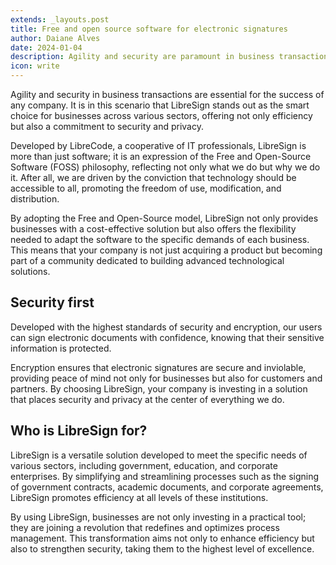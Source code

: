 ```yaml
---
extends: _layouts.post
title: Free and open source software for electronic signatures
author: Daiane Alves
date: 2024-01-04
description: Agility and security are paramount in business transactions, and LibreSign emerges as the intelligent choice for diverse sectors. Developed by LibreCode, a cooperative of IT professionals, LibreSign embodies the Free and Open-Source Software (FOSS) philosophy. With robust security standards, it ensures the inviolability of electronic signatures, making it ideal for government, education, and corporate enterprises
icon: write
---
```


Agility and security in business transactions are essential for the success of any company. It is in this scenario that LibreSign stands out as the smart choice for businesses across various sectors, offering not only efficiency but also a commitment to security and privacy.

Developed by LibreCode, a cooperative of IT professionals, LibreSign is more than just software; it is an expression of the Free and Open-Source Software (FOSS) philosophy, reflecting not only what we do but why we do it. After all, we are driven by the conviction that technology should be accessible to all, promoting the freedom of use, modification, and distribution.

By adopting the Free and Open-Source model, LibreSign not only provides businesses with a cost-effective solution but also offers the flexibility needed to adapt the software to the specific demands of each business. This means that your company is not just acquiring a product but becoming part of a community dedicated to building advanced technological solutions.

## Security first

Developed with the highest standards of security and encryption, our users can sign electronic documents with confidence, knowing that their sensitive information is protected.

Encryption ensures that electronic signatures are secure and inviolable, providing peace of mind not only for businesses but also for customers and partners. By choosing LibreSign, your company is investing in a solution that places security and privacy at the center of everything we do.

## Who is LibreSign for?

LibreSign is a versatile solution developed to meet the specific needs of various sectors, including government, education, and corporate enterprises. By simplifying and streamlining processes such as the signing of government contracts, academic documents, and corporate agreements, LibreSign promotes efficiency at all levels of these institutions.

By using LibreSign, businesses are not only investing in a practical tool; they are joining a revolution that redefines and optimizes process management. This transformation aims not only to enhance efficiency but also to strengthen security, taking them to the highest level of excellence.

